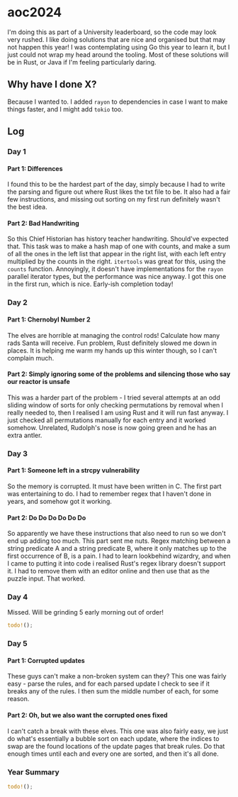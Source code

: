 # aoc2024
I'm doing this as part of a University leaderboard, so the code may look very rushed. I like doing solutions that are
nice and organised but that may not happen this year! I was contemplating using Go this year to learn it, but I just 
could not wrap my head around the tooling. Most of these solutions will be in Rust, or Java if I'm feeling particularly
daring.
## Why have I done X?
Because I wanted to. I added `rayon` to dependencies in case I want to make things faster, and I might
add `tokio` too.
## Log
### Day 1
#### Part 1: Differences
I found this to be the hardest part of the day, simply because I had to write the parsing and figure
out where Rust likes the txt file to be. It also had a fair few instructions, and missing out sorting
on my first run definitely wasn't the best idea. 
#### Part 2: Bad Handwriting
So this Chief Historian has history teacher handwriting. Should've expected that. This task was to
make a hash map of one with counts, and make a sum of all the ones in the left list that appear in 
the right list, with each left entry multiplied by the counts in the right. `itertools` was great
for this, using the `counts` function. Annoyingly, it doesn't have implementations for the `rayon` 
parallel iterator types, but the performance was nice anyway. I got this one in the first run, which 
is nice. Early-ish completion today!
### Day 2
#### Part 1: Chernobyl Number 2
The elves are horrible at managing the control rods! Calculate how many rads Santa will receive.
Fun problem, Rust definitely slowed me down in places. It is helping me warm my hands up this 
winter though, so I can't complain much.
#### Part 2: Simply ignoring some of the problems and silencing those who say our reactor is unsafe
This was a harder part of the problem - I tried several attempts at an odd sliding window of sorts
for only checking permutations by removal when I really needed to, then I realised I am using Rust
and it will run fast anyway. I just checked all permutations manually for each entry and it worked
somehow. Unrelated, Rudolph's nose is now going green and he has an extra antler.
### Day 3
#### Part 1: Someone left in a strcpy vulnerability
So the memory is corrupted. It must have been written in C. The first part was entertaining to do. 
I had to remember regex that I haven't done in years, and somehow got it working.
#### Part 2: Do Do Do Do Do Do
So apparently we have these instructions that also need to run so we don't end up adding too much.
This part sent me nuts. Regex matching between a string predicate A and a string predicate B, where
it only matches up to the first occurrence of B, is a pain. I had to learn lookbehind wizardry, and
when I came to putting it into code i realised Rust's regex library doesn't support it. I had to 
remove them with an editor online and then use that as the puzzle input. That worked.
### Day 4
Missed. Will be grinding 5 early morning out of order!
```rs
todo!();
```
### Day 5
#### Part 1: Corrupted updates
These guys can't make a non-broken system can they?
This one was fairly easy - parse the rules, and for each parsed update I check to see if it breaks
any of the rules. I then sum the middle number of each, for some reason.
#### Part 2: Oh, but we also want the corrupted ones fixed
I can't catch a break with these elves.
This one was also fairly easy, we just do what's essentially a bubble sort on each update, where the 
indices to swap are the found locations of the update pages that break rules. Do that enough times
until each and every one are sorted, and then it's all done.
### Year Summary
```rs
todo!();
```
